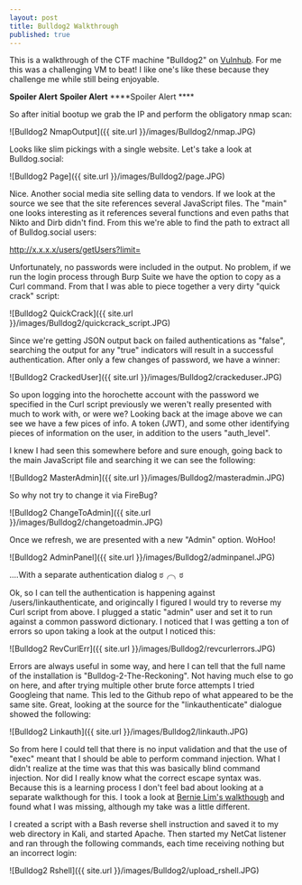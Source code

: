 ```yaml
---
layout: post
title: Bulldog2 Walkthrough
published: true
---
```

This is a walkthrough of the CTF machine "Bulldog2" on [Vulnhub](https://www.vulnhub.com/entry/bulldog-2,246/). For me this was a challenging VM to beat! I like one's like these because they challenge me while still being enjoyable.

****Spoiler Alert**** ****Spoiler Alert**** ****Spoiler Alert ****

So after initial bootup we grab the IP and perform the obligatory nmap scan:

![Bulldog2 NmapOutput]({{ site.url }}/images/Bulldog2/nmap.JPG)

Looks like slim pickings with a single website. Let's take a look at Bulldog.social:

![Bulldog2 Page]({{ site.url }}/images/Bulldog2/page.JPG)

Nice. Another social media site selling data to vendors. 
If we look at the source we see that the site references several JavaScript files. The "main" one looks interesting as it references several functions and even paths that Nikto and Dirb didn't find. From this we're able to find the path to extract all of Bulldog.social users:

http://x.x.x.x/users/getUsers?limit= 

Unfortunately, no passwords were included in the output. No problem, if we run the login process through Burp Suite we have the option to copy as a Curl command. From that I was able to piece together a very dirty "quick crack" script:

![Bulldog2 QuickCrack]({{ site.url }}/images/Bulldog2/quickcrack_script.JPG)

Since we're getting JSON output back on failed authentications as "false", searching the output for any "true" indicators will result in a successful authentication. After only a few changes of password, we have a winner:

![Bulldog2 CrackedUser]({{ site.url }}/images/Bulldog2/crackeduser.JPG)

So upon logging into the horochette account with the password we specified in the Curl script previously we weren't really presented with much to work with, or were we? Looking back at the image above we can see we have a few pices of info. A token (JWT), and some other identifying pieces of information on the user, in addition to the users "auth_level".

I knew I had seen this somewhere before and sure enough, going back to the main JavaScript file and searching it we can see the following:

![Bulldog2 MasterAdmin]({{ site.url }}/images/Bulldog2/masteradmin.JPG)


So why not try to change it via FireBug?

![Bulldog2 ChangeToAdmin]({{ site.url }}/images/Bulldog2/changetoadmin.JPG)

Once we refresh, we are presented with a new "Admin" option. WoHoo!

![Bulldog2 AdminPanel]({{ site.url }}/images/Bulldog2/adminpanel.JPG)

....With a separate authentication dialog  ಠ╭╮ಠ

Ok, so I can tell the authentication is happening against /users/linkauthenticate, and origincally I figured I would try to reverse my Curl script from above. I plugged a static "admin" user and set it to run against a common password dictionary. I noticed that I was getting a ton of errors so upon taking a look at the output I noticed this:

![Bulldog2 RevCurlErr]({{ site.url }}/images/Bulldog2/revcurlerrors.JPG)

Errors are always useful in some way, and here I can tell that the full name of the installation is "Bulldog-2-The-Reckoning". Not having much else to go on here, and after trying multiple other brute force attempts I tried Googleing that name. This led to the Github repo of what appeared to be the same site. Great, looking at the source for the "linkauthenticate" dialogue showed the following:

![Bulldog2 Linkauth]({{ site.url }}/images/Bulldog2/linkauth.JPG)

So from here I could tell that there is no input validation and that the use of "exec" meant that I should be able to perform command injection. What I didn't realize at the time was that this was basically blind command injection. Nor did I really know what the correct escape syntax was. Because this is a learning process I don't feel bad about looking at a separate walkthough for this. 
I took a look at [Bernie Lim's walkthough](https://hackso.me/bulldog-2-walkthrough/ "The Reckoning") and found what I was missing, although my take was a little different.

I created a script with a Bash reverse shell instruction and saved it to my web directory in Kali, and started Apache. Then started my NetCat listener and ran through the following commands, each time receiving nothing but an incorrect login:

![Bulldog2 Rshell]({{ site.url }}/images/Bulldog2/upload_rshell.JPG)


